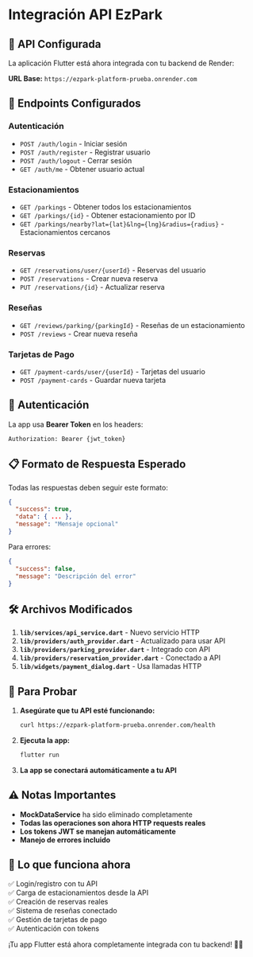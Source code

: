 # Integración API EzPark

## 🚀 **API Configurada**

La aplicación Flutter está ahora integrada con tu backend de Render:

**URL Base:** `https://ezpark-platform-prueba.onrender.com`

## 📡 **Endpoints Configurados**

### **Autenticación**
- `POST /auth/login` - Iniciar sesión
- `POST /auth/register` - Registrar usuario
- `POST /auth/logout` - Cerrar sesión
- `GET /auth/me` - Obtener usuario actual

### **Estacionamientos**
- `GET /parkings` - Obtener todos los estacionamientos
- `GET /parkings/{id}` - Obtener estacionamiento por ID
- `GET /parkings/nearby?lat={lat}&lng={lng}&radius={radius}` - Estacionamientos cercanos

### **Reservas**
- `GET /reservations/user/{userId}` - Reservas del usuario
- `POST /reservations` - Crear nueva reserva
- `PUT /reservations/{id}` - Actualizar reserva

### **Reseñas**
- `GET /reviews/parking/{parkingId}` - Reseñas de un estacionamiento
- `POST /reviews` - Crear nueva reseña

### **Tarjetas de Pago**
- `GET /payment-cards/user/{userId}` - Tarjetas del usuario
- `POST /payment-cards` - Guardar nueva tarjeta

## 🔑 **Autenticación**

La app usa **Bearer Token** en los headers:
```
Authorization: Bearer {jwt_token}
```

## 📋 **Formato de Respuesta Esperado**

Todas las respuestas deben seguir este formato:
```json
{
  "success": true,
  "data": { ... },
  "message": "Mensaje opcional"
}
```

Para errores:
```json
{
  "success": false,
  "message": "Descripción del error"
}
```

## 🛠 **Archivos Modificados**

1. **`lib/services/api_service.dart`** - Nuevo servicio HTTP
2. **`lib/providers/auth_provider.dart`** - Actualizado para usar API
3. **`lib/providers/parking_provider.dart`** - Integrado con API
4. **`lib/providers/reservation_provider.dart`** - Conectado a API
5. **`lib/widgets/payment_dialog.dart`** - Usa llamadas HTTP

## 🔧 **Para Probar**

1. **Asegúrate que tu API esté funcionando:**
   ```bash
   curl https://ezpark-platform-prueba.onrender.com/health
   ```

2. **Ejecuta la app:**
   ```bash
   flutter run
   ```

3. **La app se conectará automáticamente a tu API**

## ⚠️ **Notas Importantes**

- **MockDataService** ha sido eliminado completamente
- **Todas las operaciones son ahora HTTP requests reales**
- **Los tokens JWT se manejan automáticamente**
- **Manejo de errores incluido**

## 🎯 **Lo que funciona ahora**

✅ Login/registro con tu API  
✅ Carga de estacionamientos desde la API  
✅ Creación de reservas reales  
✅ Sistema de reseñas conectado  
✅ Gestión de tarjetas de pago  
✅ Autenticación con tokens  

¡Tu app Flutter está ahora completamente integrada con tu backend! 🚗💨
